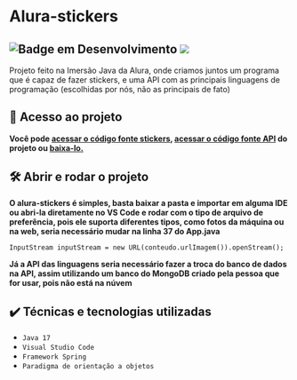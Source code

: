 # Alura-stickers
## ![Badge em Desenvolvimento](http://img.shields.io/static/v1?label=STATUS&message=FINALZADO&color=red&style=for-the-badge) <img src="http://img.shields.io/static/v1?label=Java&message=17&color=blue&style=for-the-badge&logo=openjdk"/>
Projeto feito na Imersão Java da Alura, onde criamos juntos um programa que é capaz de fazer stickers, e uma API com as principais linguagens de programação (escolhidas por nós, não as principais de fato)

## 📁 Acesso ao projeto

**Você pode [acessar o código fonte stickers](https://github.com/gustavofalconi/alura-stickers/tree/main/alura-stickers), [acessar o código fonte API](https://github.com/gustavofalconi/alura-stickers/tree/main/linguagens-api/)  do projeto ou [baixa-lo.](https://github.com/gustavofalconi/alura-stickers/archive/refs/heads/main.zip)**

## 🛠️ Abrir e rodar o projeto

**O alura-stickers é simples, basta baixar a pasta e importar em alguma IDE ou abri-la diretamente no VS Code e rodar com o tipo de arquivo de preferência, pois ele suporta diferentes tipos, como fotos da máquina ou na web, seria necessário mudar na linha 37 do App.java**

```
InputStream inputStream = new URL(conteudo.urlImagem()).openStream();
```

**Já a API das linguagens seria necessário fazer a troca do banco de dados na API, assim utilizando um banco do MongoDB criado pela pessoa que for usar, pois não está na núvem**

## ✔️ Técnicas e tecnologias utilizadas

- ``Java 17``
- ``Visual Studio Code``
- ``Framework Spring``
- ``Paradigma de orientação a objetos``
